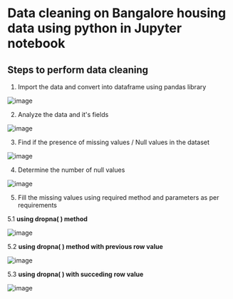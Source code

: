 # Data cleaning on Bangalore housing data using python in Jupyter notebook 

## Steps to perform data cleaning

1. Import the data and convert into dataframe using pandas library

![image](https://github.com/deva-246/DataCleaning-Using-python-on-BangaloreHousingData/assets/75877347/85a766d3-c199-41dc-a8d7-a4af65063570)


2. Analyze the data and it's fields

![image](https://github.com/deva-246/DataCleaning-Using-python-on-BangaloreHousingData/assets/75877347/9a8860b6-347b-4a5f-9f93-5b99ce509a73)

3. Find if the presence of missing values / Null values in the dataset

![image](https://github.com/deva-246/DataCleaning-Using-python-on-BangaloreHousingData/assets/75877347/bcb61f25-dad6-48f5-ad8e-292940ac508f)


4. Determine the number of null values

![image](https://github.com/deva-246/DataCleaning-Using-python-on-BangaloreHousingData/assets/75877347/64866358-9678-43cf-8582-b96a9016817c)


5. Fill the missing values using required method and parameters as per requirements

5.1 **using dropna( ) method**

![image](https://github.com/deva-246/DataCleaning-Using-python-on-BangaloreHousingData/assets/75877347/282603dd-e46e-4fc5-a3f3-64d5b2233860)

5.2 **using dropna( ) method with previous row value**

![image](https://github.com/deva-246/DataCleaning-Using-python-on-BangaloreHousingData/assets/75877347/cd228ffe-eac4-4e8a-ab81-fb1b77fd3305)

5.3 **using dropna( ) with succeding row value**

![image](https://github.com/deva-246/DataCleaning-Using-python-on-BangaloreHousingData/assets/75877347/5ce6748c-525c-4002-a28f-d889f15e6efd)





 
